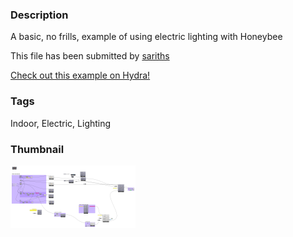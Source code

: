 ### Description 
A basic, no frills, example of using electric lighting with Honeybee

This file has been submitted by [sariths](https://github.com/sariths)

[Check out this example on Hydra!](http://hydrashare.github.io/hydra/viewer?owner=sariths&fork=hydra&id=Indoor_Electric_Lighting)
### Tags 
Indoor, Electric, Lighting
### Thumbnail 
![Screenshot](https://raw.githubusercontent.com/sariths/hydra/master/Indoor_Electric_Lighting/thumbnail.png)
